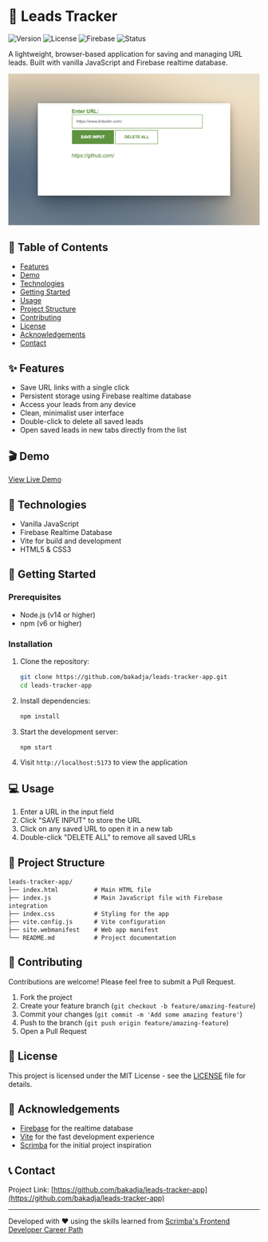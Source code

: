 # 🔖 Leads Tracker

![Version](https://img.shields.io/badge/version-1.0.0-blue.svg)
![License](https://img.shields.io/badge/license-MIT-green.svg)
![Firebase](https://img.shields.io/badge/firebase-v10.8.1-orange.svg)
![Status](https://img.shields.io/badge/status-active-success.svg)

A lightweight, browser-based application for saving and managing URL leads. Built with vanilla JavaScript and Firebase realtime database.

![Leads Tracker Screenshot](preview.png)

## 📑 Table of Contents

- [Features](#-features)
- [Demo](#-demo)
- [Technologies](#-technologies)
- [Getting Started](#-getting-started)
- [Usage](#-usage)
- [Project Structure](#-project-structure)
- [Contributing](#-contributing)
- [License](#-license)
- [Acknowledgements](#-acknowledgements)
- [Contact](#-contact)

## ✨ Features

- Save URL links with a single click
- Persistent storage using Firebase realtime database
- Access your leads from any device
- Clean, minimalist user interface
- Double-click to delete all saved leads
- Open saved leads in new tabs directly from the list

## 🎬 Demo

[View Live Demo](https://mobile-leads-tracker.kevinngongang.dev)

## 🔧 Technologies

- Vanilla JavaScript
- Firebase Realtime Database
- Vite for build and development
- HTML5 & CSS3

## 🚀 Getting Started

### Prerequisites

- Node.js (v14 or higher)
- npm (v6 or higher)

### Installation

1. Clone the repository:
   ```bash
   git clone https://github.com/bakadja/leads-tracker-app.git
   cd leads-tracker-app
   ```

2. Install dependencies:
   ```bash
   npm install
   ```

3. Start the development server:
   ```bash
   npm start
   ```

4. Visit `http://localhost:5173` to view the application

## 💻 Usage

1. Enter a URL in the input field
2. Click "SAVE INPUT" to store the URL
3. Click on any saved URL to open it in a new tab
4. Double-click "DELETE ALL" to remove all saved URLs

## 📁 Project Structure

```
leads-tracker-app/
├── index.html          # Main HTML file
├── index.js            # Main JavaScript file with Firebase integration
├── index.css           # Styling for the app
├── vite.config.js      # Vite configuration
├── site.webmanifest    # Web app manifest
└── README.md           # Project documentation
```

## 🤝 Contributing

Contributions are welcome! Please feel free to submit a Pull Request.

1. Fork the project
2. Create your feature branch (`git checkout -b feature/amazing-feature`)
3. Commit your changes (`git commit -m 'Add some amazing feature'`)
4. Push to the branch (`git push origin feature/amazing-feature`)
5. Open a Pull Request

## 📝 License

This project is licensed under the MIT License - see the [LICENSE](LICENSE) file for details.

## 👏 Acknowledgements

- [Firebase](https://firebase.google.com/) for the realtime database
- [Vite](https://vitejs.dev/) for the fast development experience
- [Scrimba](https://scrimba.com/) for the initial project inspiration

## 📞 Contact

Project Link: [https://github.com/bakadja/leads-tracker-app](https://github.com/bakadja/leads-tracker-app)

---

Developed with ❤️ using the skills learned from [Scrimba's Frontend Developer Career Path](https://scrimba.com/learn/frontend)